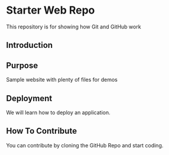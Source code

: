 # Starter Web Repo

This repository is for showing how Git and GitHub work

## Introduction

## Purpose

Sample website with plenty of files for demos

## Deployment

We will learn how to deploy an application.

## How To Contribute

You can contribute by cloning the GitHub Repo and start coding.